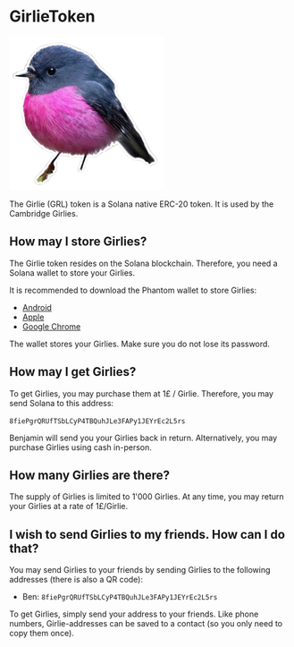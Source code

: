 # GirlieToken

![Girlie Logo](girlie_logo.png)

The Girlie (GRL) token is a Solana native ERC-20 token. It is used by the Cambridge Girlies.

## How may I store Girlies?
The Girlie token resides on the Solana blockchain. Therefore, you need a Solana wallet to store your Girlies.

It is recommended to download the Phantom wallet to store Girlies:

- [Android](https://play.google.com/store/apps/details?id=app.phantom&hl=en_GB)
- [Apple](https://apps.apple.com/us/app/phantom-crypto-wallet/id1598432977)
- [Google Chrome](https://chromewebstore.google.com/detail/phantom/bfnaelmomeimhlpmgjnjophhpkkoljpa?hl=en)

The wallet stores your Girlies. Make sure you do not lose its password.

## How may I get Girlies?

To get Girlies, you may purchase them at 1£ / Girlie. Therefore, you may send Solana to this address:

`8fiePgrQRUfTSbLCyP4TBQuhJLe3FAPy1JEYrEc2L5rs`

Benjamin will send you your Girlies back in return. Alternatively, you may purchase Girlies using cash in-person.

## How many Girlies are there?
The supply of Girlies is limited to 1'000 Girlies. At any time, you may return your Girlies at a rate of 1£/Girlie.

## I wish to send Girlies to my friends. How can I do that?
You may send Girlies to your friends by sending Girlies to the following addresses (there is also a QR code):

- Ben: `8fiePgrQRUfTSbLCyP4TBQuhJLe3FAPy1JEYrEc2L5rs`

To get Girlies, simply send your address to your friends. Like phone numbers, Girlie-addresses can be saved to a contact (so you only need to copy them once). 



